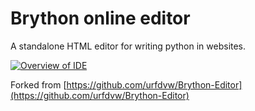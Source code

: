 # Brython online editor

A standalone HTML editor for writing python in websites.

[![Overview of IDE](https://img.youtube.com/vi/wNa-THzkKfc/0.jpg)](https://www.youtube.com/watch?v=wNa-THzkKfc)

Forked from [https://github.com/urfdvw/Brython-Editor](https://github.com/urfdvw/Brython-Editor)
